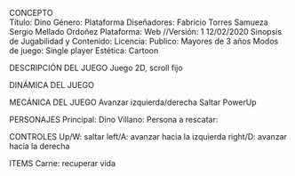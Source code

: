 
CONCEPTO    
    Título: Dino
    Género: Plataforma
    Diseñadores:
        Fabricio Torres Samueza
        Sergio Mellado Ordoñez
    Plataforma: Web
    //Versión: 1 12/02/2020
    Sinopsis de Jugabilidad y Contenido:
    Licencia:
    Publico: Mayores de 3 años
    Modos de juego: Single player
    Estética: Cartoon

DESCRIPCIÓN DEL JUEGO
Juego 2D, scroll fijo

DINÁMICA DEL JUEGO


MECÁNICA DEL JUEGO
Avanzar izquierda/derecha
Saltar
PowerUp

PERSONAJES
Principal: Dino
Villano: 
Persona a rescatar:

CONTROLES
Up/W: saltar
left/A: avanzar hacia la izquierda
right/D: avanzar hacia la derecha

ITEMS
Carne: recuperar vida

